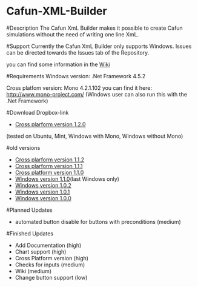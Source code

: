 # Cafun-XML-Builder

#Description
The Cafun XmL Builder makes it possible to create Cafun simulations without the need of writing one line XmL.

#Support
Currently the Cafun XmL Builder only supports Windows.
Issues can be directed towards the Issues tab of the Repository.

you can find some information in the [Wiki](https://github.com/Cranc/Cafun-XML-Builder/wiki)

#Requirements
Windows version: .Net Framework 4.5.2

Cross platfom version: 
Mono 4.2.1.102 you can find it here: http://www.mono-project.com/
(Windows user can also run this with the .Net Framework)

#Download
Dropbox-link
* [Cross plarform version 1.2.0](https://www.dropbox.com/s/6dh6g4c5csf3j2v/Cafun-XML-Gen.exe?dl=0)

(tested on Ubuntu, Mint, Windows with Mono, Windows without Mono)

#old versions
* [Cross plarform version 1.1.2](https://www.dropbox.com/s/eari7afk0922yea/Cafun-XML-Gen.exe?dl=0)
* [Cross plarform version 1.1.1](https://www.dropbox.com/s/ao09kn2z44fmgbt/Cafun-XML-Gen.exe?dl=0)
* [Cross platform version 1.1.0](https://www.dropbox.com/s/tdh1sggrxhc4chv/Cafun-XML-Gen.exe?dl=0)
* [Windows version 1.1.0](https://www.dropbox.com/s/ln9bd8jnug6zm7f/Cafun-XML-Gen.exe?dl=0)(last Windows only)
* [Windows version 1.0.2](https://www.dropbox.com/s/hskp4x723godwad/Cafun-XML-Gen.exe?dl=0)
* [Windows version 1.0.1](https://www.dropbox.com/s/prjn2sdkc4ovzx4/Cafun-XML-Gen.exe?dl=0)
* [Windows version 1.0.0](https://www.dropbox.com/s/juqoc3t6vh12jqr/Cafun-XML-Gen.exe?dl=0)

#Planned Updates
+ automated button disable for buttons with preconditions (medium)

#Finished Updates
+ Add Documentation (high)
+ Chart support (high)
+ Cross Platform version (high)
+ Checks for inputs (medium)
+ Wiki (medium)
+ Change button support (low)
